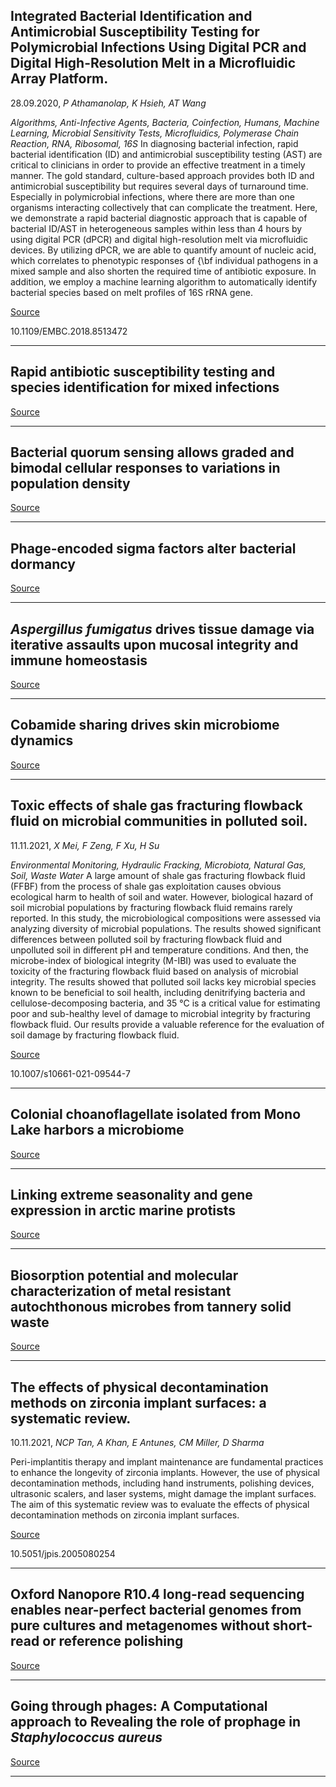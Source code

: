 ## Integrated Bacterial Identification and Antimicrobial Susceptibility Testing for Polymicrobial Infections Using Digital PCR and Digital High-Resolution Melt in a Microfluidic Array Platform.
 28.09.2020, _P Athamanolap, K Hsieh, AT Wang_


_Algorithms, Anti-Infective Agents, Bacteria, Coinfection, Humans, Machine Learning, Microbial Sensitivity Tests, Microfluidics, Polymerase Chain Reaction, RNA, Ribosomal, 16S_
In diagnosing bacterial infection, rapid bacterial identification (ID) and antimicrobial susceptibility testing (AST) are critical to clinicians in order to provide an effective treatment in a timely manner. The gold standard, culture-based approach provides both ID and antimicrobial susceptibility but requires several days of turnaround time. Especially in polymicrobial infections, where there are more than one organisms interacting collectively that can complicate the treatment. Here, we demonstrate a rapid bacterial diagnostic approach that is capable of bacterial ID/AST in heterogeneous samples within less than 4 hours by using digital PCR (dPCR) and digital high-resolution melt via microfluidic devices. By utilizing dPCR, we are able to quantify amount of nucleic acid, which correlates to phenotypic responses of {\bf individual pathogens in a mixed sample and also shorten the required time of antibiotic exposure. In addition, we employ a machine learning algorithm to automatically identify bacterial species based on melt profiles of 16S rRNA gene.

[Source](https://www.biorxiv.org/content/10.1101/2021.11.10.468026v1.abstract?%3Fcollection=)

10.1109/EMBC.2018.8513472

---

## Rapid antibiotic susceptibility testing and species identification for mixed infections

[Source](https://www.biorxiv.org/content/10.1101/2021.11.10.468026v1.abstract?%3Fcollection=)

---

## Bacterial quorum sensing allows graded and bimodal cellular responses to variations in population density

[Source](https://www.biorxiv.org/content/10.1101/850297v2.abstract?%3Fcollection=)

---

## Phage-encoded sigma factors alter bacterial dormancy

[Source](https://www.biorxiv.org/content/10.1101/2021.11.12.468384v1.abstract?%3Fcollection=)

---

## <em>Aspergillus fumigatus</em> drives tissue damage via iterative assaults upon mucosal integrity and immune homeostasis

[Source](https://www.biorxiv.org/content/10.1101/2021.11.09.468003v1.abstract?%3Fcollection=)

---

## Cobamide sharing drives skin microbiome dynamics

[Source](https://www.biorxiv.org/content/10.1101/2020.12.02.407395v2.abstract?%3Fcollection=)

---

## Toxic effects of shale gas fracturing flowback fluid on microbial communities in polluted soil.
 11.11.2021, _X Mei, F Zeng, F Xu, H Su_


_Environmental Monitoring, Hydraulic Fracking, Microbiota, Natural Gas, Soil, Waste Water_
A large amount of shale gas fracturing flowback fluid (FFBF) from the process of shale gas exploitation causes obvious ecological harm to health of soil and water. However, biological hazard of soil microbial populations by fracturing flowback fluid remains rarely reported. In this study, the microbiological compositions were assessed via analyzing diversity of microbial populations. The results showed significant differences between polluted soil by fracturing flowback fluid and unpolluted soil in different pH and temperature conditions. And then, the microbe-index of biological integrity (M-IBI) was used to evaluate the toxicity of the fracturing flowback fluid based on analysis of microbial integrity. The results showed that polluted soil lacks key microbial species known to be beneficial to soil health, including denitrifying bacteria and cellulose-decomposing bacteria, and 35 °C is a critical value for estimating poor and sub-healthy level of damage to microbial integrity by fracturing flowback fluid. Our results provide a valuable reference for the evaluation of soil damage by fracturing flowback fluid.

[Source](https://link.springer.com/article/10.1007%2Fs10661-021-09544-7)

10.1007/s10661-021-09544-7

---

## Colonial choanoflagellate isolated from Mono Lake harbors a microbiome

[Source](https://www.biorxiv.org/content/10.1101/2021.03.30.437421v5.abstract?%3Fcollection=)

---

## Linking extreme seasonality and gene expression in arctic marine protists

[Source](https://www.biorxiv.org/content/10.1101/2021.11.11.467955v1.abstract?%3Fcollection=)

---

## Biosorption potential and molecular characterization of metal resistant autochthonous microbes from tannery solid waste

[Source](https://www.biorxiv.org/content/10.1101/2021.11.12.468455v1.abstract?%3Fcollection=)

---

## The effects of physical decontamination methods on zirconia implant surfaces: a systematic review.
 10.11.2021, _NCP Tan, A Khan, E Antunes, CM Miller, D Sharma_


Peri-implantitis therapy and implant maintenance are fundamental practices to enhance the longevity of zirconia implants. However, the use of physical decontamination methods, including hand instruments, polishing devices, ultrasonic scalers, and laser systems, might damage the implant surfaces. The aim of this systematic review was to evaluate the effects of physical decontamination methods on zirconia implant surfaces.

[Source](https://www.biorxiv.org/content/10.1101/2021.10.27.466057v2.abstract?%3Fcollection=)

10.5051/jpis.2005080254

---

## Oxford Nanopore R10.4 long-read sequencing enables near-perfect bacterial genomes from pure cultures and metagenomes without short-read or reference polishing

[Source](https://www.biorxiv.org/content/10.1101/2021.10.27.466057v2.abstract?%3Fcollection=)

---

## Going through phages: A Computational approach to Revealing the role of prophage in <em>Staphylococcus aureus</em>

[Source](https://www.biorxiv.org/content/10.1101/2021.11.10.468171v1.abstract?%3Fcollection=)

---

